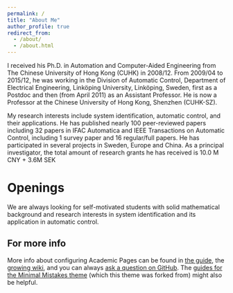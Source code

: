 ```yaml
---
permalink: /
title: "About Me"
author_profile: true
redirect_from: 
  - /about/
  - /about.html
---
```


I received his Ph.D. in Automation and Computer-Aided Engineering from The Chinese University of Hong Kong (CUHK) in 2008/12. From 2009/04 to 2015/12, he was working in the Division of Automatic Control, Department of Electrical Engineering, Linköping University, Linköping, Sweden, first as a Postdoc and then (from April 2011) as an Assistant Professor. He is now a Professor at the Chinese University of Hong Kong, Shenzhen (CUHK-SZ).  

My research interests include system identification, automatic control, and their applications. He has published nearly 100 peer-reviewed papers including 32 papers in IFAC Automatica and IEEE Transactions on Automatic Control, including 1 survey paper and 16 regular/full papers. He has participated in several projects in Sweden, Europe and China. As a principal investigator, the total amount of research grants he has received is 10.0 M CNY + 3.6M SEK

Openings
======
We are always looking for self-motivated students with solid mathematical background and research interests in system identification and its application in automatic control. 

For more info
------
More info about configuring Academic Pages can be found in [the guide](https://academicpages.github.io/markdown/), the [growing wiki](https://github.com/academicpages/academicpages.github.io/wiki), and you can always [ask a question on GitHub](https://github.com/academicpages/academicpages.github.io/discussions). The [guides for the Minimal Mistakes theme](https://mmistakes.github.io/minimal-mistakes/docs/configuration/) (which this theme was forked from) might also be helpful.

